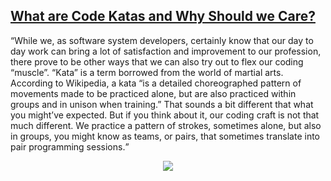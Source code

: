 ## [What are Code Katas and Why Should we Care?](https://medium.com/hackernoon/what-are-code-katas-and-why-should-we-care-2e3f1b7e111c)
<q>While we, as software system developers, certainly know that our day to day work can bring a lot of satisfaction and improvement to our profession, there prove to be other ways that we can also try out to flex our coding “muscle”. “Kata” is a term borrowed from the world of martial arts. According to Wikipedia, a kata “is a detailed choreographed pattern of movements made to be practiced alone, but are also practiced within groups and in unison when training.” That sounds a bit different that what you might’ve expected. But if you think about it, our coding craft is not that much different. We practice a pattern of strokes, sometimes alone, but also in groups, you might know as teams, or pairs, that sometimes translate into pair programming sessions.</q>

<p align="center"> <img src="https://media.istockphoto.com/vectors/two-kids-sparing-on-karate-makes-a-high-kick-vector-id1178319540?k=20&m=1178319540&s=612x612&w=0&h=1Wmcdl0Z7stzaYeHTTS7SLghfNiZRMtP3JhVY1gPLyQ="></p>
